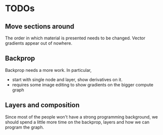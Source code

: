 # TODOs

## Move sections around 
The order in which material is presented needs to be changed. Vector gradients appear out of nowhere. 


## Backprop 
Backprop needs a more work. In particular, 

* start with single node and layer, show derivatives on it. 
* requires some image editing to show gradients on the bigger compute graph

## Layers and composition 
Since most of the people won't have a strong programming 
background, we should spend a little more time on the backprop, layers and how we can program the graph. 



